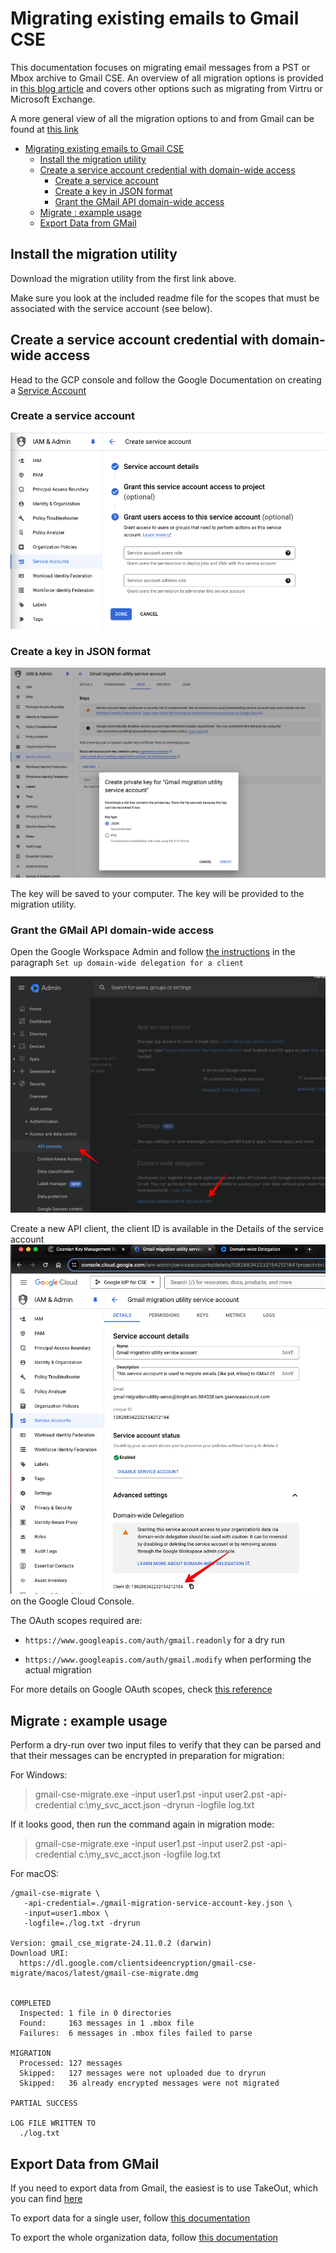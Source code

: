 # Migrating existing emails to Gmail CSE

This documentation focuses on migrating email messages from a PST or Mbox archive to Gmail CSE.
An overview of all migration options is provided in
[this blog article](https://workspaceupdates.googleblog.com/2024/03/migrate-existingencrypted-messages-to-Gmail-CSE.html)
and covers other options such as migrating from Virtru or Microsoft Exchange.

A more general view of all the migration options to and from Gmail can be found at
[this link](https://support.google.com/a/topic/13002773)

- [Migrating existing emails to Gmail CSE](#migrating-existing-emails-to-gmail-cse)
  - [Install the migration utility](#install-the-migration-utility)
  - [Create a service account credential with domain-wide access](#create-a-service-account-credential-with-domain-wide-access)
    - [Create a service account](#create-a-service-account)
    - [Create a key in JSON format](#create-a-key-in-json-format)
    - [Grant the GMail API domain-wide access](#grant-the-gmail-api-domain-wide-access)
  - [Migrate : example usage](#migrate-example-usage)
  - [Export Data from GMail](#export-data-from-gmail)

## Install the migration utility

Download the migration utility from the first link above.

Make sure you look at the included readme file for the scopes that must be associated with the
service account (see below).

## Create a service account credential with domain-wide access

Head to the GCP console and follow the Google Documentation on creating a
[Service Account](https://developers.google.com/workspace/guides/create-credentials#create_a_service_account)

### Create a service account

![service account creation](./google_migration_utility/GCP-console%20Create%20service%20account.png)

### Create a key in JSON format

![create a service key](./google_migration_utility/service_account_create_key.png)

The key will be saved to your computer. The key will be provided to the migration utility.

### Grant the GMail API domain-wide access

Open the Google Workspace Admin and follow
[the instructions](https://support.google.com/a/answer/162106)
in the paragraph `Set up domain-wide delegation for a client`

![api_controls](./google_migration_utility/api_domain_wide_delegation.png)

Create a new API client, the client ID is available in the Details of the service account
![client id](./google_migration_utility/client_id.png) on the Google Cloud Console.

The OAuth scopes required are:

- `https://www.googleapis.com/auth/gmail.readonly` for a dry run

- `https://www.googleapis.com/auth/gmail.modify` when performing the actual migration

For more details on Google OAuth scopes, check
[this reference](https://developers.google.com/identity/protocols/oauth2/scopes)

## Migrate : example usage

Perform a dry-run over two input files to verify that they can be parsed and
that their messages can be encrypted in preparation for migration:

For Windows:

> gmail-cse-migrate.exe -input user1.pst -input user2.pst -api-credential
> c:\my_svc_acct.json -dryrun -logfile log.txt

If it looks good, then run the command again in migration mode:

> gmail-cse-migrate.exe -input user1.pst -input user2.pst -api-credential
> c:\my_svc_acct.json -logfile log.txt

For macOS:

```shell
/gmail-cse-migrate \
   -api-credential=./gmail-migration-service-account-key.json \
   -input=user1.mbox \
   -logfile=./log.txt -dryrun

Version: gmail_cse_migrate-24.11.0.2 (darwin)
Download URI:
  https://dl.google.com/clientsideencryption/gmail-cse-migrate/macos/latest/gmail-cse-migrate.dmg


COMPLETED
  Inspected: 1 file in 0 directories
  Found:     163 messages in 1 .mbox file
  Failures:  6 messages in .mbox files failed to parse

MIGRATION
  Processed: 127 messages
  Skipped:   127 messages were not uploaded due to dryrun
  Skipped:   36 already encrypted messages were not migrated

PARTIAL SUCCESS

LOG FILE WRITTEN TO
  ./log.txt
```

## Export Data from GMail

If you need to export data from Gmail, the easiest is to use TakeOut, which you can find
[here](https://knowledge.workspace.google.com/kb/how-to-export-a-single-user-data-000009160)

To export data for a single user, follow
[this documentation](https://support.google.com/a/answer/14338836)

To export the whole organization data, follow
[this documentation](https://support.google.com/a/answer/14339894)
